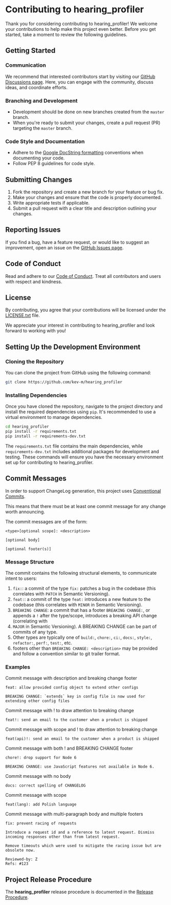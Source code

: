 # Contributing to hearing_profiler

Thank you for considering contributing to hearing_profiler! We welcome your contributions to help make this project even better. 
Before you get started, take a moment to review the following guidelines.

## Getting Started

### Communication

We recommend that interested contributors start by visiting our [GitHub Discussions page](discussions). Here, you can engage with the community, discuss ideas, and coordinate efforts.

### Branching and Development

- Development should be done on new branches created from the `master` branch.
- When you're ready to submit your changes, create a pull request (PR) targeting the `master` branch. 

### Code Style and Documentation

- Adhere to the [Google DocString formatting](https://sphinxcontrib-napoleon.readthedocs.io/en/latest/example_google.html) conventions when documenting your code.
- Follow PEP 8 guidelines for code style.

## Submitting Changes

1. Fork the repository and create a new branch for your feature or bug fix.
2. Make your changes and ensure that the code is properly documented.
3. Write appropriate tests if applicable.
4. Submit a pull request with a clear title and description outlining your changes.

## Reporting Issues

If you find a bug, have a feature request, or would like to suggest an improvement, open an issue on the [GitHub Issues page](issues).

## Code of Conduct

Read and adhere to our [Code of Conduct](CODE_OF_CONDUCT.md). Treat all contributors and users with respect and kindness.

## License

By contributing, you agree that your contributions will be licensed under the [LICENSE.txt](LICENSE.txt) file.

We appreciate your interest in contributing to hearing_profiler and look forward to working with you!

## Setting Up the Development Environment

### Cloning the Repository

You can clone the project from GitHub using the following command:

```bash
git clone https://github.com/kev-m/hearing_profiler
```

### Installing Dependencies

Once you have cloned the repository, navigate to the project directory and install the required dependencies using `pip`. It's recommended to use a virtual environment to manage dependencies.

```bash
cd hearing_profiler
pip install -r requirements.txt
pip install -r requirements-dev.txt
```

The `requirements.txt` file contains the main dependencies, while `requirements-dev.txt` includes additional packages for development and testing. These commands will ensure you have the necessary environment set up for contributing to hearing_profiler.

## Commit Messages

In order to support ChangeLog generation, this project uses [Conventional Commits](https://www.conventionalcommits.org/en/v1.0.0/).

This means that there must be at least one commit message for any change worth announcing.

The commit messages are of the form:
```
<type>[optional scope]: <description>

[optional body]

[optional footer(s)]
```

### Message Structure
The commit contains the following structural elements, to communicate intent to users:
 1. `fix:`: a commit of the type `fix:` patches a bug in the codebase (this correlates with `PATCH` in Semantic Versioning).
 2. `feat:`: a commit of the type `feat:` introduces a new feature to the codebase (this correlates with `MINOR` in Semantic Versioning).
 3. `BREAKING CHANGE`: a commit that has a footer `BREAKING CHANGE:`, or appends a `!` after the type/scope, introduces a breaking API change (correlating with 
 4. `MAJOR` in Semantic Versioning). A BREAKING CHANGE can be part of commits of any type.
 5. Other types are typically one of `build:`, `chore:`, `ci:`, `docs:`, `style:`, `refactor:`, `perf:`, `test:`, etc.
 6. footers other than `BREAKING CHANGE: <description>` may be provided and follow a convention similar to git trailer format.

### Examples
Commit message with description and breaking change footer
```
feat: allow provided config object to extend other configs

BREAKING CHANGE: `extends` key in config file is now used for extending other config files
```

Commit message with ! to draw attention to breaking change
```
feat!: send an email to the customer when a product is shipped
```

Commit message with scope and ! to draw attention to breaking change
```
feat(api)!: send an email to the customer when a product is shipped
```

Commit message with both ! and BREAKING CHANGE footer
```
chore!: drop support for Node 6

BREAKING CHANGE: use JavaScript features not available in Node 6.
```

Commit message with no body
```
docs: correct spelling of CHANGELOG
```

Commit message with scope
```
feat(lang): add Polish language
```

Commit message with multi-paragraph body and multiple footers
```
fix: prevent racing of requests

Introduce a request id and a reference to latest request. Dismiss
incoming responses other than from latest request.

Remove timeouts which were used to mitigate the racing issue but are
obsolete now.

Reviewed-by: Z
Refs: #123
```

## Project Release Procedure

The **hearing_profiler** release procedure is documented in the [Release Procedure](./RELEASE.md).